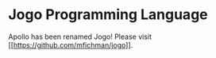 
Jogo Programming Language
=========================

Apollo has been renamed Jogo!  Please visit [[https://github.com/mfichman/jogo]].